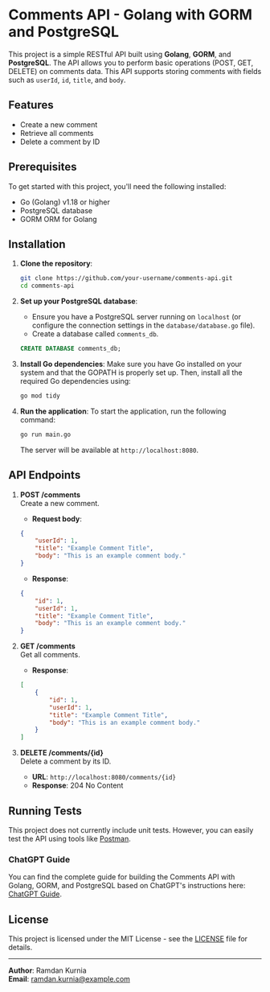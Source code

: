 # Comments API - Golang with GORM and PostgreSQL

This project is a simple RESTful API built using **Golang**, **GORM**, and **PostgreSQL**. The API allows you to perform basic operations (POST, GET, DELETE) on comments data. This API supports storing comments with fields such as `userId`, `id`, `title`, and `body`.

## Features
- Create a new comment
- Retrieve all comments
- Delete a comment by ID

## Prerequisites
To get started with this project, you'll need the following installed:
- Go (Golang) v1.18 or higher
- PostgreSQL database
- GORM ORM for Golang

## Installation

1. **Clone the repository**:
    ```bash
    git clone https://github.com/your-username/comments-api.git
    cd comments-api
    ```

2. **Set up your PostgreSQL database**:
    - Ensure you have a PostgreSQL server running on `localhost` (or configure the connection settings in the `database/database.go` file).
    - Create a database called `comments_db`.

    ```sql
    CREATE DATABASE comments_db;
    ```

3. **Install Go dependencies**:
    Make sure you have Go installed on your system and that the GOPATH is properly set up.
    Then, install all the required Go dependencies using:
    ```bash
    go mod tidy
    ```

4. **Run the application**:
    To start the application, run the following command:
    ```bash
    go run main.go
    ```
    The server will be available at `http://localhost:8080`.

## API Endpoints

1. **POST /comments**  
    Create a new comment.
    - **Request body**:
    ```json
    {
        "userId": 1,
        "title": "Example Comment Title",
        "body": "This is an example comment body."
    }
    ```
    - **Response**:
    ```json
    {
        "id": 1,
        "userId": 1,
        "title": "Example Comment Title",
        "body": "This is an example comment body."
    }
    ```

2. **GET /comments**  
    Get all comments.
    - **Response**:
    ```json
    [
        {
            "id": 1,
            "userId": 1,
            "title": "Example Comment Title",
            "body": "This is an example comment body."
        }
    ]
    ```

3. **DELETE /comments/{id}**  
    Delete a comment by its ID.
    - **URL**: `http://localhost:8080/comments/{id}`
    - **Response**: 204 No Content

## Running Tests

This project does not currently include unit tests. However, you can easily test the API using tools like [Postman](https://www.postman.com/).

### ChatGPT Guide

You can find the complete guide for building the Comments API with Golang, GORM, and PostgreSQL based on ChatGPT's instructions here: [ChatGPT Guide](https://chatgpt.com/share/678d5388-d4f4-8010-9487-f62fb384a7cc).

## License

This project is licensed under the MIT License - see the [LICENSE](LICENSE) file for details.

---

**Author**: Ramdan Kurnia  
**Email**: ramdan.kurnia@example.com  
